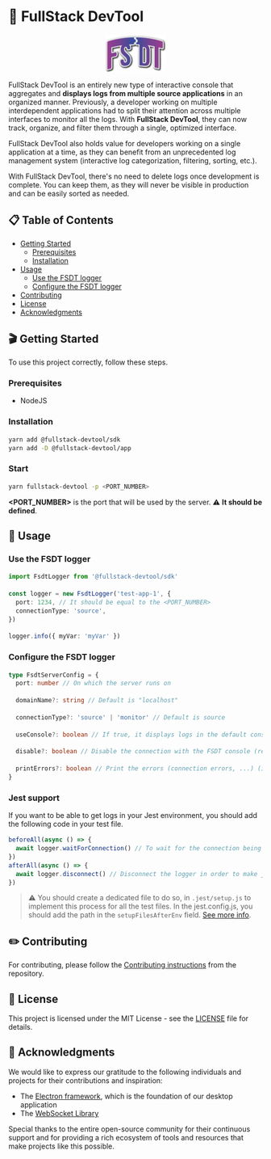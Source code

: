 # 🚀 FullStack DevTool

<p align="center">
  <a href="https://fsdt.maxime-p.dev/" target="blank"><img src="./packages/app/src/front/assets/images/Blue_full_rounded_fsdt.svg" width="120" alt="Nest Logo" /></a>
</p>

FullStack DevTool is an entirely new type of interactive console that aggregates and **displays logs from multiple source applications** in an organized manner. Previously, a developer working on multiple interdependent applications had to split their attention across multiple interfaces to monitor all the logs. With **FullStack DevTool**, they can now track, organize, and filter them through a single, optimized interface.

FullStack DevTool also holds value for developers working on a single application at a time, as they can benefit from an unprecedented log management system (interactive log categorization, filtering, sorting, etc.).

With FullStack DevTool, there's no need to delete logs once development is complete. You can keep them, as they will never be visible in production and can be easily sorted as needed.

## 📋 Table of Contents

- [Getting Started](#🎬-getting-started)
  - [Prerequisites](#prerequisites)
  - [Installation](#installation)
- [Usage](#🧪-usage)
  - [Use the FSDT logger](#use-the-fsdt-logger)
  - [Configure the FSDT logger](#configure-the-fsdt-logger)
- [Contributing](#✏️-contributing)
- [License](#📖-license)
- [Acknowledgments](#🙏-acknowledgments)

## 🎬 Getting Started

To use this project correctly, follow these steps.

### Prerequisites

- NodeJS

### Installation

```bash
yarn add @fullstack-devtool/sdk
yarn add -D @fullstack-devtool/app
```

### Start

```bash
yarn fullstack-devtool -p <PORT_NUMBER>
```

**<PORT_NUMBER>** is the port that will be used by the server. ⚠️ **It should be defined**.

## 🧪 Usage

### Use the FSDT logger

```typescript
import FsdtLogger from '@fullstack-devtool/sdk'

const logger = new FsdtLogger('test-app-1', {
  port: 1234, // It should be equal to the <PORT_NUMBER>
  connectionType: 'source',
})

logger.info({ myVar: 'myVar' })
```

### Configure the FSDT logger

```typescript
type FsdtServerConfig = {
  port: number // On which the server runs on

  domainName?: string // Default is "localhost"

  connectionType?: 'source' | 'monitor' // Default is source

  useConsole?: boolean // If true, it displays logs in the default console in addition to FSDT console

  disable?: boolean // Disable the connection with the FSDT console (recommended in production)

  printErrors?: boolean // Print the errors (connection errors, ...) (it's false by default)
}
```

### Jest support

If you want to be able to get logs in your Jest environment, you should add the following code in your test file.

```typescript
beforeAll(async () => {
  await logger.waitForConnection() // To wait for the connection being established
})
afterAll(async () => {
  await logger.disconnect() // Disconnect the logger in order to make jest terminate correctly
})
```

> ⚠️ You should create a dedicated file to do so, in `.jest/setup.js` to implement this process for all the test files. In the jest.config.js, you should add the path in the `setupFilesAfterEnv` field. [See more info](https://jestjs.io/docs/configuration#setupfilesafterenv-array).

## ✏️ Contributing

For contributing, please follow the <a href="https://github.com/FullStack-DevTool/FSDT/blob/main/CONTRIBUTING">Contributing instructions</a> from the repository.

## 📖 License

This project is licensed under the MIT License - see the [LICENSE](LICENSE) file for details.

## 🙏 Acknowledgments

We would like to express our gratitude to the following individuals and projects for their contributions and inspiration:

- The [Electron framework](https://github.com/electron/electron), which is the foundation of our desktop application
- The [WebSocket Library](https://github.com/websockets/ws)

Special thanks to the entire open-source community for their continuous support and for providing a rich ecosystem of tools and resources that make projects like this possible.
